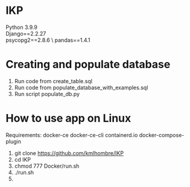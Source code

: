 # IKP

Python 3.9.9 \
Django==2.2.27 \
psycopg2==2.8.6 \ 
pandas==1.4.1

# Creating and populate database
1. Run code from create_table.sql
2. Run code from populate_database_with_examples.sql
3. Run script populate_db.py

# How to use app on Linux
Requirements:
docker-ce docker-ce-cli containerd.io docker-compose-plugin

1. git clone https://github.com/kmlhombre/IKP
2. cd IKP
3. chmod 777 Docker/run.sh
4. ./run.sh
5. 